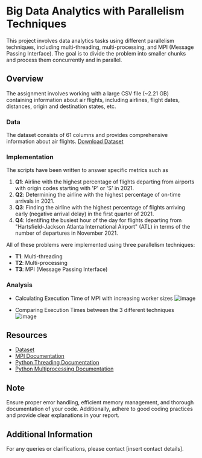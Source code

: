 # Big Data Analytics with Parallelism Techniques

This project involves data analytics tasks using different parallelism techniques, including multi-threading, multi-processing, and MPI (Message Passing Interface). The goal is to divide the problem into smaller chunks and process them concurrently and in parallel.

## Overview

The assignment involves working with a large CSV file (~2.21 GB) containing information about air flights, including airlines, flight dates, distances, origin and destination states, etc.

### Data

The dataset consists of 61 columns and provides comprehensive information about air flights. [Download Dataset](dataset.zip)

### Implementation

The scripts have been written to answer specific metrics such as

1. **Q1**: Airline with the highest percentage of flights departing from airports with origin codes starting with 'P' or 'S' in 2021.
2. **Q2**: Determining the airline with the highest percentage of on-time arrivals in 2021.
3. **Q3**: Finding the airline with the highest percentage of flights arriving early (negative arrival delay) in the first quarter of 2021.
4. **Q4**: Identifing the busiest hour of the day for flights departing from "Hartsfield-Jackson Atlanta International Airport" (ATL) in terms of the number of departures in November 2021.

All of these problems were implemented using three parallelism techniques:

- **T1**: Multi-threading
- **T2**: Multi-processing
- **T3**: MPI (Message Passing Interface)

### Analysis

* Calculating Execution Time of MPI with increasing worker sizes
![image](https://github.com/Divye2401/Data-Parallelism-Analysis/assets/52701687/8f72ac4d-c1a7-426c-a39e-c247a1799564)

* Comparing Execution Times between the 3 different techniques
![image](https://github.com/Divye2401/Data-Parallelism-Analysis/assets/52701687/ad43fc7c-e6ab-4f39-a62b-5bbe9b70c110)



## Resources

- [Dataset](dataset.zip)
- [MPI Documentation](https://www.open-mpi.org/)
- [Python Threading Documentation](https://docs.python.org/3/library/threading.html)
- [Python Multiprocessing Documentation](https://docs.python.org/3/library/multiprocessing.html)

## Note

Ensure proper error handling, efficient memory management, and thorough documentation of your code. Additionally, adhere to good coding practices and provide clear explanations in your report.

## Additional Information

For any queries or clarifications, please contact [insert contact details].

